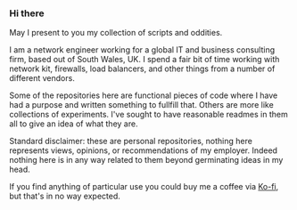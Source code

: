 ### Hi there

May I present to you my collection of scripts and oddities.

I am a network engineer working for a global IT and business consulting firm, based out of South Wales, UK. I spend a fair bit of time working with network kit, firewalls, load balancers, and other things from a number of different vendors.

Some of the repositories here are functional pieces of code where I have had a purpose and written something to fullfill that. Others are more like collections of experiments. I've sought to have reasonable readmes in them all to give an idea of what they are.

Standard disclaimer: these are personal repositories, nothing here represents views, opinions, or recommendations of my employer. Indeed nothing here is in any way related to them beyond germinating ideas in my head.

If you find anything of particular use you could buy me a coffee via [Ko-fi](https://ko-fi.com/twpsyn), but that's in no way expected.

<!--
**twpsyn/twpsyn** is a ✨ _special_ ✨ repository because its `README.md` (this file) appears on your GitHub profile.

Here are some ideas to get you started:

- 🔭 I’m currently working on ...
- 🌱 I’m currently learning ...
- 👯 I’m looking to collaborate on ...
- 🤔 I’m looking for help with ...
- 💬 Ask me about ...
- 📫 How to reach me: ...
- 😄 Pronouns: ...
- ⚡ Fun fact: ...
-->
